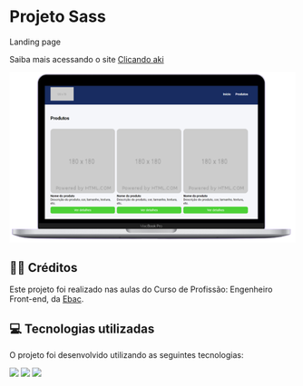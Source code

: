 # Projeto Sass

<p>Landing page </p>

<p>Saiba mais acessando o site <a href="https://stanley-felix-bergamo.github.io/Projeto-Sass/">Clicando aki</a></p> 
<div align="center" >
<img src="https://raw.githubusercontent.com/Stanley-Felix-Bergamo/Projeto-Sass/exercicio_sass/source/img/mac.png" alt="imagem">
</div>


<h2>👨‍🏫 Créditos</h2>
<p>Este projeto foi realizado nas aulas do Curso de Profissão: Engenheiro Front-end, da <a href="https://ebaconline.com.br/cursos">Ebac</a>.</p>

<h2>💻 Tecnologias utilizadas</h2>

O projeto foi desenvolvido utilizando as seguintes tecnologias:<br>

<div style="display: inline_block">
  <img height="35rem" src="https://img.shields.io/badge/HTML5-E34F26?style=for-the-badge&logo=html5&logoColor=white"/>
  <img height="35rem" src="https://img.shields.io/badge/CSS3-1572B6?style=for-the-badge&logo=css3&logoColor=white"/>
  <img height="35rem" src="https://img.shields.io/badge/Sass-CC6699?style=for-the-badge&logo=sass&logoColor=white"/>
</div>
